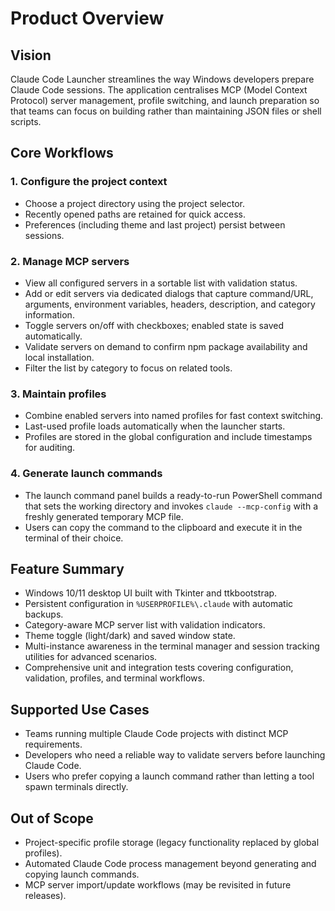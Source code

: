 # Product Overview

## Vision
Claude Code Launcher streamlines the way Windows developers prepare Claude Code sessions. The application centralises MCP (Model Context Protocol) server management, profile switching, and launch preparation so that teams can focus on building rather than maintaining JSON files or shell scripts.

## Core Workflows

### 1. Configure the project context
- Choose a project directory using the project selector.
- Recently opened paths are retained for quick access.
- Preferences (including theme and last project) persist between sessions.

### 2. Manage MCP servers
- View all configured servers in a sortable list with validation status.
- Add or edit servers via dedicated dialogs that capture command/URL, arguments, environment variables, headers, description, and category information.
- Toggle servers on/off with checkboxes; enabled state is saved automatically.
- Validate servers on demand to confirm npm package availability and local installation.
- Filter the list by category to focus on related tools.

### 3. Maintain profiles
- Combine enabled servers into named profiles for fast context switching.
- Last-used profile loads automatically when the launcher starts.
- Profiles are stored in the global configuration and include timestamps for auditing.

### 4. Generate launch commands
- The launch command panel builds a ready-to-run PowerShell command that sets the working directory and invokes `claude --mcp-config` with a freshly generated temporary MCP file.
- Users can copy the command to the clipboard and execute it in the terminal of their choice.

## Feature Summary
- Windows 10/11 desktop UI built with Tkinter and ttkbootstrap.
- Persistent configuration in `%USERPROFILE%\.claude` with automatic backups.
- Category-aware MCP server list with validation indicators.
- Theme toggle (light/dark) and saved window state.
- Multi-instance awareness in the terminal manager and session tracking utilities for advanced scenarios.
- Comprehensive unit and integration tests covering configuration, validation, profiles, and terminal workflows.

## Supported Use Cases
- Teams running multiple Claude Code projects with distinct MCP requirements.
- Developers who need a reliable way to validate servers before launching Claude Code.
- Users who prefer copying a launch command rather than letting a tool spawn terminals directly.

## Out of Scope
- Project-specific profile storage (legacy functionality replaced by global profiles).
- Automated Claude Code process management beyond generating and copying launch commands.
- MCP server import/update workflows (may be revisited in future releases).
